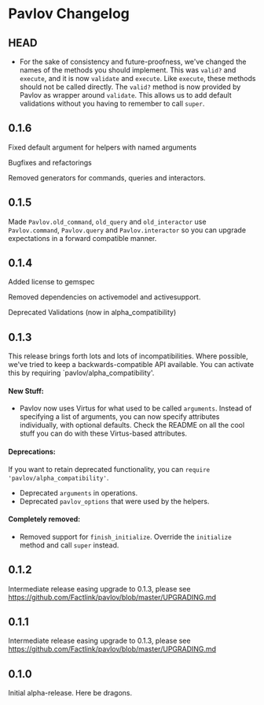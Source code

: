 # Pavlov Changelog

## HEAD

* For the sake of consistency and future-proofness, we've changed the names of the methods you should implement. This was `valid?` and `execute`, and it is now `validate` and `execute`. Like `execute`, these methods should not be called directly. The `valid?` method is now provided by Pavlov as wrapper around `validate`. This allows us to add default validations without you having to remember to call `super`.

## 0.1.6

Fixed default argument for helpers with named arguments

Bugfixes and refactorings

Removed generators for commands, queries and interactors.

## 0.1.5

Made `Pavlov.old_command`, `old_query` and `old_interactor` use `Pavlov.command`, `Pavlov.query` and `Pavlov.interactor` so you can upgrade expectations in a forward compatible manner.

## 0.1.4

Added license to gemspec

Removed dependencies on activemodel and activesupport.

Deprecated Validations (now in alpha_compatibility)

## 0.1.3

This release brings forth lots and lots of incompatibilities. Where possible, we've tried to keep a backwards-compatible API available. You can activate this by requiring `pavlov/alpha_compatibility'.

#### New Stuff:

* Pavlov now uses Virtus for what used to be called `arguments`. Instead of specifying a list of arguments, you can now specify attributes individually, with optional defaults. Check the README on all the cool stuff you can do with these Virtus-based attributes.

#### Deprecations:

If you want to retain deprecated functionality, you can `require 'pavlov/alpha_compatibility'`.

* Deprecated `arguments` in operations.
* Deprecated `pavlov_options` that were used by the helpers.

#### Completely removed:

* Removed support for `finish_initialize`. Override the `initialize` method and call `super` instead.

## 0.1.2

Intermediate release easing upgrade to 0.1.3, please see https://github.com/Factlink/pavlov/blob/master/UPGRADING.md

## 0.1.1

Intermediate release easing upgrade to 0.1.3, please see https://github.com/Factlink/pavlov/blob/master/UPGRADING.md

## 0.1.0

Initial alpha-release. Here be dragons.
